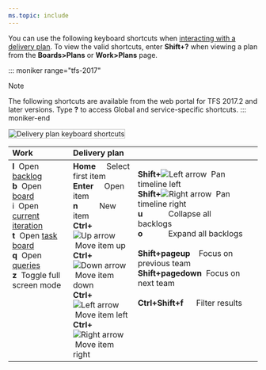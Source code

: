 ```yaml
---
ms.topic: include
---
```



<a id="plan-shortcuts"></a>

You can use the following keyboard shortcuts when [interacting with a delivery plan](/azure/devops/boards/plans/review-team-plans). To view the valid shortcuts, enter **Shift+?** when viewing a plan from the **Boards>Plans** or **Work>Plans** page.

::: moniker range="tfs-2017"
> [!NOTE]
> The following shortcuts are available from the web portal for TFS 2017.2 and later versions. Type **?** to access  Global and service-specific shortcuts.
::: moniker-end

<img src="/azure/devops/media/keyboard-shortcuts/delivery-plans.png" alt="Delivery plan keyboard shortcuts" style="border: 1px solid #C3C3C3;" />  


<table width="100%">
<tr>
<td width="26%"><strong>Work</strong></td>
<td width="26%"><strong>Delivery plan</strong></td>
<td width="48%">   </td>
</tr>
<tbody valign="top">
<tr>
<td>
<strong>l</strong>&nbsp;&nbsp;Open <a href="/azure/devops/boards/backlogs/create-your-backlog" data-raw-source="[backlog](/azure/devops/boards/backlogs/create-your-backlog)">backlog</a><br/>
<strong>b</strong>&nbsp;&nbsp;Open <a href="/azure/devops/boards/boards/kanban-basics" data-raw-source="[board](/azure/devops/boards/boards/kanban-basics)">board</a><br/>
i&nbsp;&nbsp;Open <a href="/azure/devops/boards/sprints/assign-work-sprint" data-raw-source="[current iteration](/azure/devops/boards/sprints/assign-work-sprint)">current iteration</a><br/>
<strong>t</strong>&nbsp;&nbsp;Open <a href="/azure/devops/boards/sprints/task-board" data-raw-source="[task board](/azure/devops/boards/sprints/task-board)">task board</a><br/>
<strong>q</strong>&nbsp;&nbsp;Open <a href="/azure/devops/boards/queries/using-queries" data-raw-source="[queries](/azure/devops/boards/queries/using-queries)">queries</a><br/>
<strong>z</strong>&nbsp;&nbsp;Toggle full screen mode
</td>

<td>
<strong>Home</strong>&nbsp;&nbsp;&nbsp;&nbsp;&nbsp;Select first item<br/>
<strong>Enter</strong>&nbsp;&nbsp;&nbsp;&nbsp;&nbsp;Open item<br/> 
<strong>n</strong>&nbsp;&nbsp;&nbsp;&nbsp;&nbsp;&nbsp;&nbsp;&nbsp;&nbsp;&nbsp;New item<br/> 
<strong>Ctrl+</strong><img src="/azure/devops/boards/media/icons/Arrow_Up.png" alt="Up arrow"/>&nbsp;Move item up<br/>
<strong>Ctrl+</strong><img src="/azure/devops/boards/media/icons/Arrow_Down.png" alt="Down arrow"/>&nbsp;Move item down<br/>
<strong>Ctrl+</strong><img src="/azure/devops/boards/media/icons/Arrow_Next.png" alt="Left arrow"/>&nbsp;Move item left<br/>
<strong>Ctrl+</strong><img src="/azure/devops/boards/media/icons/Arrow_Previous.png" alt="Right arrow"/>&nbsp;Move item right
</td>

<td>

**Shift+**![Left arrow](/azure/devops/boards/media/icons/Arrow_Next.png)&nbsp;&nbsp;Pan timeline left<br/>
**Shift+**![Right arrow](/azure/devops/boards/media/icons/Arrow_Previous.png)&nbsp;&nbsp;Pan timeline right<br/>
**u**&nbsp;&nbsp;&nbsp;&nbsp;&nbsp;&nbsp;&nbsp;&nbsp;&nbsp;&nbsp;&nbsp;&nbsp;Collapse all backlogs<br/>
**o**&nbsp;&nbsp;&nbsp;&nbsp;&nbsp;&nbsp;&nbsp;&nbsp;&nbsp;&nbsp;&nbsp;&nbsp;Expand all backlogs<br/>  
**Shift+pageup**&nbsp;&nbsp;&nbsp;&nbsp;Focus on previous team<br/>
**Shift+pagedown**&nbsp;&nbsp;Focus on next team<br/>  
**Ctrl+Shift+f**&nbsp;&nbsp;&nbsp;&nbsp;&nbsp;&nbsp;Filter results<br/>

</td>
<td>
</tr>
</tbody>
</table>
